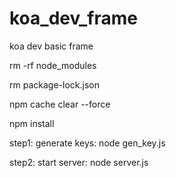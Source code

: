 # koa_dev_frame
koa dev basic frame


rm -rf node_modules

rm package-lock.json

npm cache clear --force

npm install

step1: generate keys: node gen_key.js

step2: start server: node server.js
